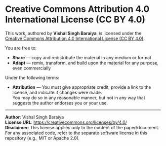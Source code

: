 # Creative Commons Attribution 4.0 International License (CC BY 4.0)

This work, authored by **Vishal Singh Baraiya**, is licensed under the  
[Creative Commons Attribution 4.0 International License (CC BY 4.0)](https://creativecommons.org/licenses/by/4.0/).

You are free to:
- **Share** — copy and redistribute the material in any medium or format  
- **Adapt** — remix, transform, and build upon the material for any purpose, even commercially

Under the following terms:
- **Attribution** — You must give appropriate credit, provide a link to the license, and indicate if changes were made.  
You may do so in any reasonable manner, but not in any way that suggests the author endorses you or your use.

---

**Author**: Vishal Singh Baraiya  
**License URL**: https://creativecommons.org/licenses/by/4.0/  
**Disclaimer**: This license applies only to the content of the paper/document.  
For any associated code, refer to the separate software license in this repository (e.g., MIT or Apache 2.0).
